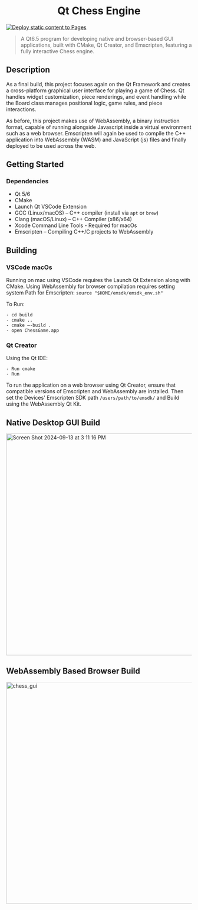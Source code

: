<h1 align="center"> Qt Chess Engine </h1>

[![Deploy static content to Pages](https://github.com/halaway/Qt-Chess-Engine/actions/workflows/static.yml/badge.svg?branch=main)](https://github.com/halaway/Qt-Chess-Engine/actions/workflows/static.yml)

> A Qt6.5 program for developing native and browser-based GUI applications,
  built with CMake, Qt Creator, and Emscripten, featuring a fully interactive Chess engine. 

## Description
As a final build, this project focuses again on the Qt Framework and creates a cross-platform graphical user interface for playing a game of Chess. 
Qt handles widget customization, piece renderings, and event handling while the Board class manages positional logic, game rules, and piece interactions.

As before, this project makes use of WebAssembly, a binary instruction format, capable of running alongside Javascript inside a 
virtual environment such as a web browser. Emscripten will again be used to compile the C++ application into WebAssembly (WASM) and JavaScript (js) files 
and finally deployed to be used across the web.



## Getting Started

### Dependencies

* Qt 5/6 
* CMake 
* Launch Qt VSCode Extension 
* GCC (Linux/macOS) – C++ compiler (install via ```apt``` or ```brew```)
* Clang (macOS/Linux) – C++ Compiler (x86/x64)
* Xcode Command Line Tools - Required for macOs
* Emscripten – Compiling C++/C projects to WebAssembly

## Building

### VSCode macOs

Running on mac using VSCode requires the Launch Qt Extension along with CMake. 
Using WebAssembly for browser compilation requires setting system Path for Emscripten: ```source "$HOME/emsdk/emsdk_env.sh" ```

To Run: 

```
- cd build
- cmake .. 
- cmake —-build .
- open ChessGame.app
```
### Qt Creator 
Using the Qt IDE:
```
- Run cmake
- Run
```

To run the application on a web browser using Qt Creator, ensure that compatible versions of Emscripten and WebAssembly are installed. Then 
set the Devices' Emscripten SDK path ```/users/path/to/emsdk/``` 
and Build using the WebAssembly Qt Kit.


## Native Desktop GUI Build
<img width="600" alt="Screen Shot 2024-09-13 at 3 11 16 PM" src="https://github.com/user-attachments/assets/d99e3052-e8e7-4479-871c-7a28a058ca4b">

## WebAssembly Based Browser Build 
<img width="600" alt="chess_gui" src="https://github.com/user-attachments/assets/1f73b86c-684b-49f2-92ac-6db84b7a9c89">


